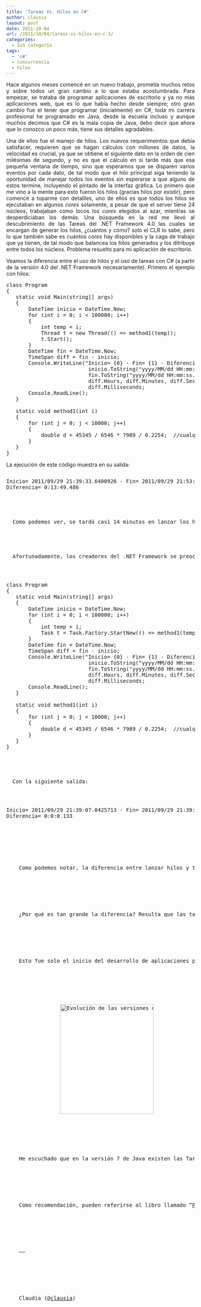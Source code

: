 ```yaml
---
title: 'Tareas Vs. Hilos en C#'
author: clausia
layout: post
date: 2011-10-04
url: /2011/10/04/tareas-vs-hilos-en-c-3/
categories:
  - Sin categoría
tags:
  - 'c#'
  - concurrencia
  - hilos
---
```

<p style="text-align: justify">
  Hace algunos meses comencé en un nuevo trabajo, prometía muchos retos y sobre todos un gran cambio a lo que estaba acostumbrada. Para empezar, se trataba de programar aplicaciones de escritorio y ya no más aplicaciones web, que es lo que había hecho desde siempre; otro gran cambio fue el tener que programar (inicialmente) en C#, toda mi carrera profesional he programado en Java, desde la escuela incluso y aunque muchos decimos que C# es la mala copia de Java, debo decir que ahora que lo conozco un poco más, tiene sus detalles agradables.
</p>

<p style="text-align: justify">
  Una de ellos fue el manejo de hilos. Los nuevos requerimeintos que debía satisfacer, requieren que se hagan cálculos con millones de datos, la velocidad es crucial, ya que se obtiene el siguiente dato en la orden de cien milésimas de segundo, y no es que el cálculo en sí tarde más que esa pequeña ventana de tiempo, sino que esperamos que se disparen varios eventos por cada dato, de tal modo que el hilo principal siga teniendo la oportunidad de manejar todos los eventos sin esperarse a que alguno de estos termine, incluyendo el pintado de la interfaz gráfica. Lo primero que me vino a la mente para esto fueron los hilos (gracias hilos por existir), pero comencé a toparme con detallles, uno de ellos es que todos los hilos se ejecutaban en algunos <em>cores </em>solamente, a pesar de que el server tiene 24 núcleos, trabajaban como locos los <em>cores </em>elegidos al azar, mientras se desperdiciaban los demás. Una búsqueda en la red me llevó al descubrimiento de las Tareas del .NET Framework 4.0 las cuales se encargan de generar los hilos, ¿cuántos y cómo? solo el CLR lo sabe, pero lo que también sabe es cuántos <em>cores </em>hay disponibles y la caga de trabajo que ya tienen, de tal modo que balancea los hilos generados y los ditribuye entre todos los núcleos. Problema resuelto para mi aplicación de escritorio.
</p>

<p style="text-align: justify">
  Veamos la diferencia entre el uso de hilos y el uso de tareas con C# (a partir de la versión 4.0 del .NET Framework necesariamente). Primero el ejemplo con hilos:
</p>

<pre class="brush:c#;">class Program
{
   static void Main(string[] args)
   {
       DateTime inicio = DateTime.Now;
       for (int i = 0; i &lt; 100000; i++)
       {
           int temp = i;
           Thread t = new Thread(() =&gt; method1(temp));
           t.Start();
       }
       DateTime fin = DateTime.Now;
       TimeSpan diff = fin - inicio;
       Console.WriteLine("Inicio= {0} - Fin= {1} - Diferencia= {2}:{3}:{4}.{5}",
                          inicio.ToString("yyyy/MM/dd HH:mm:ss.fffffff"),
                          fin.ToString("yyyy/MM/dd HH:mm:ss.fffffff"),
                          diff.Hours, diff.Minutes, diff.Seconds,
                          diff.Milliseconds;
       Console.ReadLine();
   }

   static void method1(int i)
   {
       for (int j = 0; j &lt; 10000; j++)
       {
           double d = 45345 / 6546 * 7989 / 0.2254;  //cualquier procesamiento...
       }
   }
}</pre>

<p style="text-align: justify">
  La ejecución de este código muestra en su salida:
</p>

<pre><pre>Inicio= 2011/09/29 21:39:33.6400926 - Fin= 2011/09/29 21:53:23.1265365 -
Diferencia= 0:13:49.486</pre>


<p style="text-align: justify">
  Como podemos ver, se tardó casi 14 minutos en lanzar los hilos, <strong>solamente en generarlos</strong>, cuando descubrí esto, vi que no me servía la utilización directa de muchos hilos, ya que hubiera tenido que idear una manera (sofisticada) de adminsitrar su generación para que fuese gradual.
</p>


<p style="text-align: justify">
  Afortunadamente, los creadores del .NET Framework se preocuparon por proveer mecanismos eficientes para el manejo de concurrencia, apartír de la versión 4.0, entre esos mecanismos, existe la clase Task, la cual para fines prácticos, es como tener hilos ya que permite ejecutar procesos en paralelo. Veamos el mismo ejemplo con tareas:
</p>


<pre class="brush:c#;">
class Program
{
   static void Main(string[] args)
   {
       DateTime inicio = DateTime.Now;
       for (int i = 0; i &lt; 100000; i++)
       {
           int temp = i;
           Task t = Task.Factory.StartNew(() =&gt; method1(temp));
       }
       DateTime fin = DateTime.Now;
       TimeSpan diff = fin - inicio;
       Console.WriteLine("Inicio= {0} - Fin= {1} - Diferencia= {2}:{3}:{4}.{5}",
                          inicio.ToString("yyyy/MM/dd HH:mm:ss.fffffff"),
                          fin.ToString("yyyy/MM/dd HH:mm:ss.fffffff"),
                          diff.Hours, diff.Minutes, diff.Seconds,
                          diff.Milliseconds;
       Console.ReadLine();
   }

   static void method1(int i)
   {
       for (int j = 0; j &lt; 10000; j++)
       {
           double d = 45345 / 6546 * 7989 / 0.2254;  //cualquier procesamiento...
       }
   }
}</pre>


<p style="text-align: justify">
  Con la siguiente salida:
</p>


<pre>Inicio= 2011/09/29 21:39:07.0425713 - Fin= 2011/09/29 21:39:07.0975745 -
Diferencia= 0:0:0.133</pre>


<p style="text-align: justify">
  <p style="text-align: justify">
    Como podemos notar, la diferencia entre lanzar hilos y tareas es abismal, lanzar las tareas ha tomado solamente 133 milisegundos!.
  </p>
  
  
  <p style="text-align: justify">
    ¿Por qué es tan grande la diferencia? Resulta que las tareas, en algún momento se convierten el hilos, pero nosotros no somos los encargados de decidir cúantos ni cuándo serán lanzados, quien se encarga es el CLR (<em>Common Language Runtime</em>). Para mi sorpresa, el CLR se entera bien de cúantos núcleos existen y de cuánta carga de trabajo tienen, y en base a eso, es que decide cómo repartir las unidades de procesamiento (Tasks) en los hilos, los cuales son reutilizados una vez que terminan de hacer su trabajo. Al parecer esta pequeña, pero importante diferencia, le ahorra mucho tiempo al sistema operativo en cuestión de adminsitrar los hilos de ejecución.
  </p>
  
  
  <p style="text-align: justify">
    Esto fue solo el inicio del desarrollo de aplicaciones paralelas que he comenzado a programar, existen muchas monerias que se pueden explotar en cuanto a paralelo en .NET 4.0 se refiere, como se puede apreciar en la siguiente imagen, las características que se incorporaron en esta versión están enfocadas principalmente al paralelo.
  </p>
  
  
  <p style="text-align: center">
    <img src="http://upload.wikimedia.org/wikipedia/commons/thumb/d/d3/DotNet.svg/250px-DotNet.svg.png" alt="Evolución de las versiones del .NET Framework" width="250" height="292" />
  </p>
  
  
  <p style="text-align: justify">
    He escuchado que en la versión 7 de Java existen las Tareas y en algunos meses desarrollaré el mismo tipo de aplicaciones, pero en Java, espero sinceramente que la JVM también se destaque en la administración de unidades de procesamiento, de lo contrario me tocará sufrir con este tema. Si alguien ha tenido la oportunidad de explotar esta característica de Java, le agradeceré que comparta su experiencia.
  </p>
  
  
  <p style="text-align: justify">
    Como recomendación, pueden referirse al libro llamado &#8220;<a href="http://www.amazon.com/NET-Parallel-Programming-Experts-Voice/dp/1430229675" target="_blank">Pro .NET 4 Parallel Programming in C#</a>&#8221; del autor <em>Adam Freeman</em>, el cual me ha sido de mucha ayuda.
  </p>
  
  
  <p style="text-align: justify">
    &#8212;&#8211;
  </p>
  
  
  <p style="text-align: justify">
    Claudia (<a href="http://twitter.com/#!/clausia" target="_blank">@clausia</a>)
  </p>
  
  
  <div id="wp_fb_like_button" style="margin:5px 0;float:none;height:100px;">
    <fb:like href="http://artesanos.de/software/2011/10/04/tareas-vs-hilos-en-c-3/" send="false" layout="like" width="450" show_faces="true" font="arial" action="" colorscheme="light"></fb:like>
  </div>